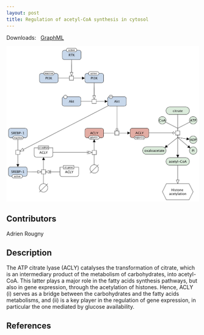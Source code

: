 ```yaml
---
layout: post
title: Regulation of acetyl-CoA synthesis in cytosol
---
```


Downloads: &nbsp; 
[GraphML](../downloads/F006-ACLY.graphml) &nbsp; 
<p align="middle"><a href="/glycolysis/"><img id="image" src="/downloads/F006-ACLY.png" width="600"/></a></p>

## Contributors

Adrien Rougny

## Description

The ATP citrate lyase (ACLY) catalyses the transformation of citrate, which is an intermediary product of the metabolism of carbohydrates, into acetyl-CoA. This latter plays a major role in the fatty acids synthesis pathways, but also in gene expression, through the acetylation of histones. Hence, ACLY (i) serves as a bridge between the carbohydrates and the fatty acids metabolisms, and (ii) is a key player in the regulation of gene expression, in particular the one mediated by glucose availability.

## References



